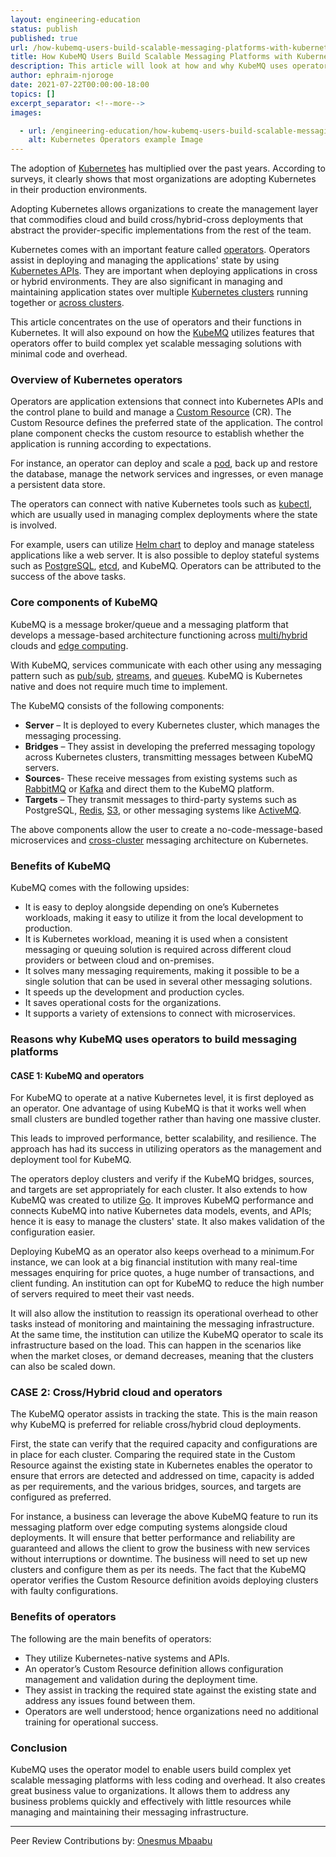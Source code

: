 ```yaml
---
layout: engineering-education
status: publish
published: true
url: /how-kubemq-users-build-scalable-messaging-platforms-with-kubernetes-operators/
title: How KubeMQ Users Build Scalable Messaging Platforms with Kubernetes Operators
description: This article will look at how and why KubeMQ uses operators to build messaging platforms. It will provide an overview of Kubernetes operators and highlight the benefits of KubeMQ.
author: ephraim-njoroge
date: 2021-07-22T00:00:00-18:00
topics: []
excerpt_separator: <!--more-->
images:

  - url: /engineering-education/how-kubemq-users-build-scalable-messaging-platforms-with-kubernetes-operators/hero.jpg
    alt: Kubernetes Operators example Image
---
```

The adoption of [Kubernetes](https://kubernetes.io/) has multiplied over the past years. According to surveys, it clearly shows that most organizations are adopting Kubernetes in their production environments.

Adopting Kubernetes allows organizations to create the management layer that commodifies cloud and build cross/hybrid-cross deployments that abstract the provider-specific implementations from the rest of the team.

Kubernetes comes with an important feature called [operators](https://kubernetes.io/docs/concepts/extend-kubernetes/operator). Operators assist in deploying and managing the applications' state by using [Kubernetes APIs](https://kubernetes.io/docs/concepts/overview/kubernetes-api/). They are important when deploying applications in cross or hybrid environments. They are also significant in managing and maintaining application states over multiple [Kubernetes clusters](https://www.vmware.com/topics/glossary/content/kubernetes-cluster) running together or [across clusters](https://cloud.google.com/architecture/heterogeneous-deployment-patterns-with-kubernetes).
<!--more-->
This article concentrates on the use of operators and their functions in Kubernetes. It will also expound on how the [KubeMQ](https://kubemq.io/) utilizes features that operators offer to build complex yet scalable messaging solutions with minimal code and overhead.

### Overview of Kubernetes operators
Operators are application extensions that connect into Kubernetes APIs and the control plane to build and manage a [Custom Resource](https://kubernetes.io/docs/concepts/extend-kubernetes/api-extension/custom-resources/) (CR). The Custom Resource defines the preferred state of the application. The control plane component checks the custom resource to establish whether the application is running according to expectations.

For instance, an operator can deploy and scale a [pod](https://kubernetes.io/docs/concepts/workloads/pods/), back up and restore the database, manage the network services and ingresses, or even manage a persistent data store.

The operators can connect with native Kubernetes tools such as [kubectl](https://kubernetes.io/docs/tasks/tools/), which are usually used in managing complex deployments where the state is involved.

For example, users can utilize [Helm chart](https://helm.sh/) to deploy and manage stateless applications like a web server. It is also possible to deploy stateful systems such as [PostgreSQL](https://www.postgresql.org/), [etcd](https://kubernetes.io/docs/tasks/administer-cluster/configure-upgrade-etcd/), and KubeMQ.
Operators can be attributed to the success of the above tasks.

### Core components of KubeMQ
KubeMQ is a message broker/queue and a messaging platform that develops a message-based architecture functioning across [multi/hybrid](https://www.cloudflare.com/learning/cloud/multicloud-vs-hybrid-cloud/) clouds and [edge computing](https://www.networkworld.com/article/3224893/what-is-edge-computing-and-how-it-s-changing-the-network.html).

With KubeMQ, services communicate with each other using any messaging pattern such as [pub/sub](https://cloud.google.com/pubsub/docs/overview), [streams](https://docs.cloudera.com/csp/2.0.1/howto-smm.html), and [queues](https://aws.amazon.com/message-queue/). KubeMQ is Kubernetes native and does not require much time to implement.

The KubeMQ consists of the following components:
- **Server** – It is deployed to every Kubernetes cluster, which manages the messaging processing.
- **Bridges** – They assist in developing the preferred messaging topology across Kubernetes clusters, transmitting messages between KubeMQ servers.
- **Sources**- These receive messages from existing systems such as [RabbitMQ](https://www.rabbitmq.com/) or [Kafka](https://kafka.apache.org/) and direct them to the KubeMQ platform.
- **Targets** – They transmit messages to third-party systems such as PostgreSQL, [Redis](https://redis.io/), [S3](https://aws.amazon.com/s3/), or other messaging systems like [ActiveMQ](https://activemq.apache.org/).

The above components allow the user to create a no-code-message-based microservices and [cross-cluster](https://www.improbable.io/blog/introducing-kedge-a-fresh-approach-to-cross-cluster-communication) messaging architecture on Kubernetes.

### Benefits of KubeMQ
KubeMQ comes with the following upsides:
- It is easy to deploy alongside depending on one’s Kubernetes workloads, making it easy to utilize it from the local development to production.
- It is Kubernetes workload, meaning it is used when a consistent messaging or queuing solution is required across different cloud providers or between cloud and on-premises.
- It solves many messaging requirements, making it possible to be a single solution that can be used in several other messaging solutions.
- It speeds up the development and production cycles.
- It saves operational costs for the organizations.
- It supports a variety of extensions to connect with microservices.

### Reasons why KubeMQ uses operators to build messaging platforms
#### CASE 1: KubeMQ and operators
For KubeMQ to operate at a native Kubernetes level, it is first deployed as an operator. One advantage of using KubeMQ is that it works well when small clusters are bundled together rather than having one massive cluster.

This leads to improved performance, better scalability, and resilience. The approach has had its success in utilizing operators as the management and deployment tool for KubeMQ.

The operators deploy clusters and verify if the KubeMQ bridges, sources, and targets are set appropriately for each cluster. It also extends to how KubeMQ was created to utilize [Go](https://github.com/kubemq-io/kubemq-go/blob/master/README.md). It improves KubeMQ performance and connects KubeMQ into native Kubernetes data models, events, and APIs; hence it is easy to manage the clusters' state. It also makes validation of the configuration easier.

Deploying KubeMQ as an operator also keeps overhead to a minimum.For instance, we can look at a big financial institution with many real-time messages enquiring for price quotes, a huge number of transactions, and client funding. An institution can opt for KubeMQ to reduce the high number of servers required to meet their vast needs. 

It will also allow the institution to reassign its operational overhead to other tasks instead of monitoring and maintaining the messaging infrastructure. At the same time, the institution can utilize the KubeMQ operator to scale its infrastructure based on the load. This can happen in the scenarios like when the market closes, or demand decreases, meaning that the clusters can also be scaled down.

### CASE 2: Cross/Hybrid cloud and operators
The KubeMQ operator assists in tracking the state. This is the main reason why KubeMQ is preferred for reliable cross/hybrid cloud deployments.

First, the state can verify that the required capacity and configurations are in place for each cluster. Comparing the required state in the Custom Resource against the existing state in Kubernetes enables the operator to ensure that errors are detected and addressed on time, capacity is added as per requirements, and the various bridges, sources, and targets are configured as preferred.

For instance, a business can leverage the above KubeMQ feature to run its messaging platform over edge computing systems alongside cloud deployments. It will ensure that better performance and reliability are guaranteed and allows the client to grow the business with new services without interruptions or downtime. The business will need to set up new clusters and configure them as per its needs. The fact that the KubeMQ operator verifies the Custom Resource definition avoids deploying clusters with faulty configurations.

### Benefits of operators
The following are the main benefits of operators:
- They utilize Kubernetes-native systems and APIs.
- An operator’s Custom Resource definition allows configuration management and validation during the deployment time.
- They assist in tracking the required state against the existing state and address any issues found between them.
- Operators are well understood; hence organizations need no additional training for operational success.

### Conclusion
KubeMQ uses the operator model to enable users build complex yet scalable messaging platforms with less coding and overhead. It also creates great business value to organizations. It allows them to address any business problems quickly and effectively with little resources while managing and maintaining their messaging infrastructure.

---
Peer Review Contributions by: [Onesmus Mbaabu](/engineering-education/authors/onesmus-mbaabu/)
